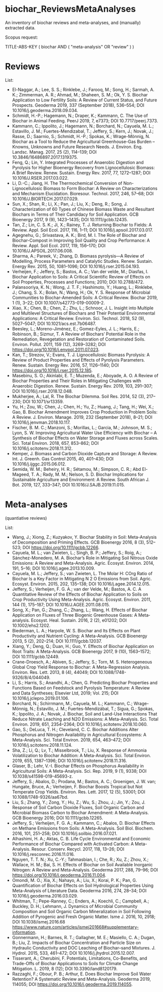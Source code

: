 # biochar_ReviewsMetaAnalyses
An inventory of biochar reviews and meta-analyses, and (manually) extracted data.

Scopus request:

TITLE-ABS-KEY ( biochar  AND  ( "meta-analysis"  OR  "review" ) )

# Reviews
List:

- El-Naggar, A.; Lee, S. S.; Rinklebe, J.; Farooq, M.; Song, H.; Sarmah, A. K.; Zimmerman, A. R.; Ahmad, M.; Shaheen, S. M.; Ok, Y. S. Biochar Application to Low Fertility Soils: A Review of Current Status, and Future Prospects. Geoderma 2019, 337 (September 2018), 536–554; DOI 10.1016/j.geoderma.2018.09.034.
- Schmidt, H.-P.; Hagemann, N.; Draper, K.; Kammann, C. The Use of Biochar in Animal Feeding. PeerJ 2019, 7, e7373; DOI 10.7717/peerj.7373.
- Kammann, C.; Ippolito, J.; Hagemann, N.; Borchard, N.; Cayuela, M. L.; Estavillo, J. M.; Fuertes-Mendizabal, T.; Jeffery, S.; Kern, J.; Novak, J.; Rasse, D.; Saarnio, S.; Schmidt, H.-P.; Spokas, K.; Wrage-Mönnig, N. Biochar as a Tool to Reduce the Agricultural Greenhouse-Gas Burden – Knowns, Unknowns and Future Research Needs. J. Environ. Eng. Landsc. Manag. 2017, 25 (2), 114–139; DOI 10.3846/16486897.2017.1319375.
- Feng, Q.; Lin, Y. Integrated Processes of Anaerobic Digestion and Pyrolysis for Higher Bioenergy Recovery from Lignocellulosic Biomass: A Brief Review. Renew. Sustain. Energy Rev. 2017, 77, 1272–1287; DOI 10.1016/J.RSER.2017.03.022.
- Li, D.-C.; Jiang, H. The Thermochemical Conversion of Non-Lignocellulosic Biomass to Form Biochar: A Review on Characterizations and Mechanism Elucidation. Bioresour. Technol. 2017, 246, 57–68; DOI 10.1016/J.BIORTECH.2017.07.029.
- Sun, X.; Shan, R.; Li, X.; Pan, J.; Liu, X.; Deng, R.; Song, J. Characterization of 60 Types of Chinese Biomass Waste and Resultant Biochars in Terms of Their Candidacy for Soil Application. GCB Bioenergy 2017, 9 (9), 1423–1435; DOI 10.1111/gcbb.12435.
- Tan, Z.; Lin, C. S. K.; Ji, X.; Rainey, T. J. Returning Biochar to Fields: A Review. Appl. Soil Ecol. 2017, 116, 1–11; DOI 10.1016/j.apsoil.2017.03.017.
- Agegnehu, G.; Srivastava, A. K.; Bird, M. I. The Role of Biochar and Biochar-Compost in Improving Soil Quality and Crop Performance: A Review. Appl. Soil Ecol. 2017, 119, 156–170; DOI 10.1016/J.APSOIL.2017.06.008.
- Sharma, A.; Pareek, V.; Zhang, D. Biomass pyrolysis—A Review of Modelling, Process Parameters and Catalytic Studies. Renew. Sustain. Energy Rev. 2015, 50, 1081–1096; DOI 10.1016/j.rser.2015.04.193.
- Verheijen, F.; Jeffery, S.; Bastos, A. C.; Van der velde, M.; Diasfas, I. Biochar Application to Soils: A Critical Scientific Review of Effects on Soil Properties, Processes and Functions; 2010; DOI 10.2788/472.
- Palansooriya, K. N.; Wong, J. T. F.; Hashimoto, Y.; Huang, L.; Rinklebe, J.; Chang, S. X.; Bolan, N.; Wang, H.; Ok, Y. S. Response of Microbial Communities to Biochar-Amended Soils: A Critical Review. Biochar 2019, 1 (1), 3–22; DOI 10.1007/s42773-019-00009-2.
- Xiao, X.; Chen, B.; Chen, Z.; Zhu, L.; Schnoor, J. L. Insight into Multiple and Multilevel Structures of Biochars and Their Potential Environmental Applications: A Critical Review. Environ. Sci. Technol. 2018, 52 (9), 5027–5047; DOI 10.1021/acs.est.7b06487.
- Beesley, L.; Moreno-Jiménez, E.; Gomez-Eyles, J. L.; Harris, E.; Robinson, B.; Sizmur, T. A Review of Biochars’ Potential Role in the Remediation, Revegetation and Restoration of Contaminated Soils. Environ. Pollut. 2011, 159 (12), 3269–3282; DOI https://doi.org/10.1016/j.envpol.2011.07.023.
- Kan, T.; Strezov, V.; Evans, T. J. Lignocellulosic Biomass Pyrolysis: A Review of Product Properties and Effects of Pyrolysis Parameters. Renew. Sustain. Energy Rev. 2016, 57, 1126–1140; DOI https://doi.org/10.1016/j.rser.2015.12.185.
- Masebinu, S. O.; Akinlabi, E. T.; Muzenda, E.; Aboyade, A. O. A Review of Biochar Properties and Their Roles in Mitigating Challenges with Anaerobic Digestion. Renew. Sustain. Energy Rev. 2019, 103, 291–307; DOI 10.1016/j.rser.2018.12.048.
- Mukherjee, A.; Lal, R. The Biochar Dilemma. Soil Res. 2014, 52 (3), 217–230; DOI 10.1071/sr13359.
- Yu, H.; Zou, W.; Chen, J.; Chen, H.; Yu, Z.; Huang, J.; Tang, H.; Wei, X.; Gao, B. Biochar Amendment Improves Crop Production in Problem Soils: A Review. J. Environ. Manage. 2019, 232 (September 2018), 8–21; DOI 10.1016/j.jenvman.2018.10.117.
- Fischer, B. M. C.; Manzoni, S.; Morillas, L.; Garcia, M.; Johnson, M. S.; Lyon, S. W. Improving Agricultural Water Use Efficiency with Biochar – A Synthesis of Biochar Effects on Water Storage and Fluxes across Scales. Sci. Total Environ. 2018, 657, 853–862; DOI 10.1016/j.scitotenv.2018.11.312.
- Kemper, J. Biomass and Carbon Dioxide Capture and Storage: A Review. Int. J. Greenh. Gas Control 2015, 40, 401–430; DOI 10.1016/j.ijggc.2015.06.012.
- Semida, W. M.; Beheiry, H. R.; Sétamou, M.; Simpson, C. R.; Abd El-Mageed, T. A.; Rady, M. M.; Nelson, S. D. Biochar Implications for Sustainable Agriculture and Environment: A Review. South African J. Bot. 2019, 127, 333–347; DOI 10.1016/J.SAJB.2019.11.015.


# Meta-analyses
(quantiative reviews)

List: 
- Wang, J.; Xiong, Z.; Kuzyakov, Y. Biochar Stability in Soil: Meta-Analysis of Decomposition and Priming Effects. GCB Bioenergy 2016, 8 (3), 512–523; DOI https://doi.org/10.1111/gcbb.12266.
- Cayuela, M. L.; van Zwieten, L.; Singh, B. P.; Jeffery, S.; Roig, A.; Sánchez-Monedero, M. A. Biochar’s Role in Mitigating Soil Nitrous Oxide Emissions: A Review and Meta-Analysis. Agric. Ecosyst. Environ. 2014, 191, 5–16; DOI 10.1016/j.agee.2013.10.009.
- Cayuela, M. L.; Jeffery, S.; van Zwieten, L. The Molar H: COrg Ratio of Biochar Is a Key Factor in Mitigating N 2 O Emissions from Soil. Agric. Ecosyst. Environ. 2015, 202, 135–138; DOI 10.1016/j.agee.2014.12.015.
- Jeffery, S.; Verheijen, F. G. A.; van der Velde, M.; Bastos, A. C. A Quantitative Review of the Effects of Biochar Application to Soils on Crop Productivity Using Meta-Analysis. Agric. Ecosyst. Environ. 2011, 144 (1), 175–187; DOI 10.1016/J.AGEE.2011.08.015.
- Song, X.; Pan, G.; Zhang, C.; Zhang, L.; Wang, H. Effects of Biochar Application on Fluxes of Three Biogenic Greenhouse Gases: A Meta‐analysis. Ecosyst. Heal. Sustain. 2016, 2 (2), e01202; DOI 10.1002/ehs2.1202.
- Biederman, L. A.; Harpole, W. S. Biochar and Its Effects on Plant Productivity and Nutrient Cycling: A Meta-Analysis. GCB Bioenergy 2013, 5 (2), 202–214; DOI 10.1111/gcbb.12037.
- Xiang, Y.; Deng, Q.; Duan, H.; Guo, Y. Effects of Biochar Application on Root Traits: A Meta-Analysis. GCB Bioenergy 2017, 9 (10), 1563–1572; DOI 10.1111/gcbb.12449.
- Crane-Droesch, A.; Abiven, S.; Jeffery, S.; Torn, M. S. Heterogeneous Global Crop Yield Response to Biochar: A Meta-Regression Analysis. Environ. Res. Lett. 2013, 8 (4), 44049; DOI 10.1088/1748-9326/8/4/044049.
- Li, S.; Harris, S.; Anandhi, A.; Chen, G. Predicting Biochar Properties and Functions Based on Feedstock and Pyrolysis Temperature: A Review and Data Syntheses; Elsevier Ltd, 2019; Vol. 215; DOI 10.1016/j.jclepro.2019.01.106.
- Borchard, N.; Schirrmann, M.; Cayuela, M. L.; Kammann, C.; Wrage-Mönnig, N.; Estavillo, J. M.; Fuertes-Mendizábal, T.; Sigua, G.; Spokas, K.; Ippolito, J. A.; Novak, J. Biochar, Soil and Land-Use Interactions That Reduce Nitrate Leaching and N2O Emissions: A Meta-Analysis. Sci. Total Environ. 2019, 651, 2354–2364; DOI 10.1016/j.scitotenv.2018.10.060.
- Gao, S.; DeLuca, T. H.; Cleveland, C. C. Biochar Additions Alter Phosphorus and Nitrogen Availability in Agricultural Ecosystems: A Meta-Analysis. Sci. Total Environ. 2019, 654, 463–472; DOI 10.1016/j.scitotenv.2018.11.124.
- Sha, Z.; Li, Q.; Lv, T.; Misselbrook, T.; Liu, X. Response of Ammonia Volatilization to Biochar Addition: A Meta-Analysis. Sci. Total Environ. 2019, 655, 1387–1396; DOI 10.1016/j.scitotenv.2018.11.316.
- Glaser, B.; Lehr, V.-I. Biochar Effects on Phosphorus Availability in Agricultural Soils: A Meta-Analysis. Sci. Rep. 2019, 9 (1), 9338; DOI 10.1038/s41598-019-45693-z.
- Jeffery, S.; Abalos, D.; Prodana, M.; Bastos, A. C.; Groenigen, J. W. van; Hungate, Bruce, A.; Verheijen, F. Biochar Boosts Tropical but Not Temperate Crop Yields. Environ. Res. Lett. 2017, 12 (5), 53001; DOI 10.1088/1748-9326/aa67bd.
- Liu, S.; Zhang, Y.; Zong, Y.; Hu, Z.; Wu, S.; Zhou, J.; Jin, Y.; Zou, J. Response of Soil Carbon Dioxide Fluxes, Soil Organic Carbon and Microbial Biomass Carbon to Biochar Amendment: A Meta-Analysis. GCB Bioenergy 2016; DOI 10.1111/gcbb.12265.
- Jeffery, S.; Verheijen, F. G. A.; Kammann, C.; Abalos, D. Biochar Effects on Methane Emissions from Soils: A Meta-Analysis. Soil Biol. Biochem. 2016, 101, 251–258; DOI 10.1016/j.soilbio.2016.07.021.
- Alhashimi, H. A.; Aktas, C. B. Life Cycle Environmental and Economic Performance of Biochar Compared with Activated Carbon: A Meta-Analysis. Resour. Conserv. Recycl. 2017, 118, 13–26; DOI 10.1016/j.resconrec.2016.11.016.
- Nguyen, T. T. N.; Xu, C.-Y.; Tahmasbian, I.; Che, R.; Xu, Z.; Zhou, X.; Wallace, H. M.; Bai, S. H. Effects of Biochar on Soil Available Inorganic Nitrogen: A Review and Meta-Analysis. Geoderma 2017, 288, 79–96; DOI https://doi.org/10.1016/j.geoderma.2016.11.004.
- Omondi, M. O.; Xia, X.; Nahayo, A.; Liu, X.; Korai, P. K.; Pan, G. Quantification of Biochar Effects on Soil Hydrological Properties Using Meta-Analysis of Literature Data. Geoderma 2016, 274, 28–34; DOI 10.1016/j.geoderma.2016.03.029.
- Whitman, T.; Pepe-Ranney, C.; Enders, A.; Koechli, C.; Campbell, A.; Buckley, D. H.; Lehmann, J. Dynamics of Microbial Community Composition and Soil Organic Carbon Mineralization in Soil Following Addition of Pyrogenic and Fresh Organic Matter. Isme J. 2016, 10, 2918; DOI 10.1038/ismej.2016.68 https://www.nature.com/articles/ismej201668#supplementary-information.
- Gonnermann, H.; Barnes, R. T.; Gallagher, M. E.; Masiello, C. A.; Dugan, B.; Liu, Z. Impacts of Biochar Concentration and Particle Size on Hydraulic Conductivity and DOC Leaching of Biochar–sand Mixtures. J. Hydrol. 2015, 533, 461–472; DOI 10.1016/j.jhydrol.2015.12.007.
- Tisserant, A.; Cherubini, F. Potentials, Limitations, Co-Benefits, and Trade-Offs of Biochar Applications to Soils for Climate Change Mitigation. L. 2019, 8 (12); DOI 10.3390/land8120179.
- Razzaghi, F.; Obour, P. B.; Arthur, E. Does Biochar Improve Soil Water Retention? A Systematic Review and Meta-Analysis. Geoderma 2019, 114055; DOI https://doi.org/10.1016/j.geoderma.2019.114055.
